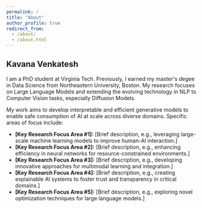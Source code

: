 ```yaml
---
permalink: /
title: "About"
author_profile: true
redirect_from: 
  - /about/
  - /about.html
---
```


## Kavana Venkatesh

I am a PhD student at Virginia Tech. Previously, I earned my master's degee in Data Science from Northeastern University, Boston. My research focuses on Large Language Models and extending the evolving technology in NLP to Computer Vision tasks, especially Diffusion Models.

My work aims to develop interpretable and efficient generative models to enable safe consumption of AI at scale across diverse domains. Specific areas of focus include:

- **[Key Research Focus Area #1]:** [Brief description, e.g., leveraging large-scale machine learning models to improve human-AI interaction.]
- **[Key Research Focus Area #2]:** [Brief description, e.g., enhancing efficiency in neural networks for resource-constrained environments.]
- **[Key Research Focus Area #3]:** [Brief description, e.g., developing innovative approaches for multimodal learning and integration.]
- **[Key Research Focus Area #4]:** [Brief description, e.g., creating explainable AI systems to foster trust and transparency in critical domains.]
- **[Key Research Focus Area #5]:** [Brief description, e.g., exploring novel optimization techniques for large language models.]

